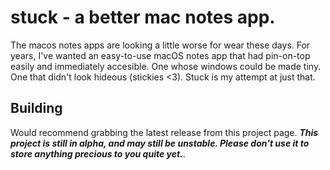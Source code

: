 # stuck - a better mac notes app.

The macos notes apps are looking a little worse for wear these days. For years, I've wanted an easy-to-use macOS notes app that had pin-on-top easily and immediately accesible. One whose windows could be made tiny. One that didn't look hideous (stickies <3). Stuck is my attempt at just that.

## Building

Would recommend grabbing the latest release from this project page. **_This project is still in alpha, and may still be unstable. Please don't use it to store anything precious to you quite yet._**.
